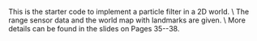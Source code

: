 This is the starter code to implement a particle filter in a 2D world. \\
The range sensor data and the world map with landmarks are given. \\
More details can be found in the slides on Pages 35--38.
